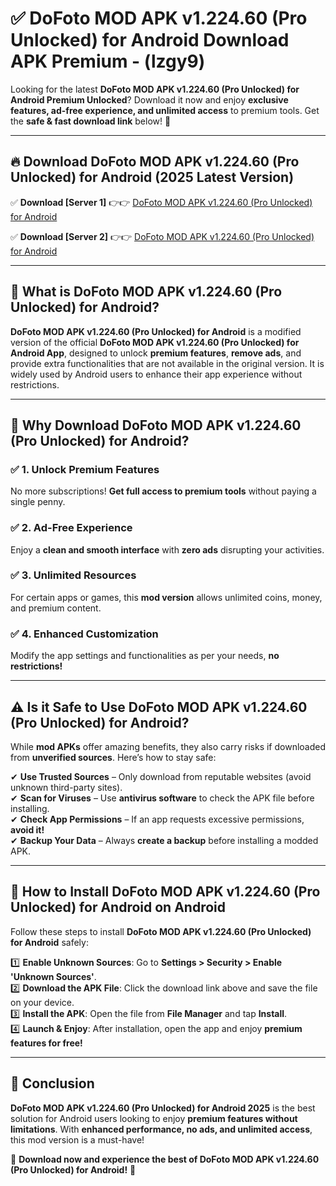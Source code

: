 
# ✅ DoFoto MOD APK v1.224.60 (Pro Unlocked) for Android Download APK Premium -  (lzgy9) 

Looking for the latest **DoFoto MOD APK v1.224.60 (Pro Unlocked) for Android Premium Unlocked**? Download it now and enjoy **exclusive features, ad-free experience, and unlimited access** to premium tools. Get the **safe & fast download link** below! 🚀

---

## 🔥 Download DoFoto MOD APK v1.224.60 (Pro Unlocked) for Android (2025 Latest Version)

✅ **Download [Server 1]** 👉👉 [DoFoto MOD APK v1.224.60 (Pro Unlocked) for Android ](https://apkcomod.com?title=DoFoto_MOD_APK_v1.224.60_(Pro_Unlocked)_for_Android)  

✅ **Download [Server 2]** 👉👉 [DoFoto MOD APK v1.224.60 (Pro Unlocked) for Android ](https://apkcomod.com?title=DoFoto_MOD_APK_v1.224.60_(Pro_Unlocked)_for_Android)  


---

## 📌 What is DoFoto MOD APK v1.224.60 (Pro Unlocked) for Android?

**DoFoto MOD APK v1.224.60 (Pro Unlocked) for Android** is a modified version of the official **DoFoto MOD APK v1.224.60 (Pro Unlocked) for Android App**, designed to unlock **premium features**, **remove ads**, and provide extra functionalities that are not available in the original version. It is widely used by Android users to enhance their app experience without restrictions.

---

## 🌟 Why Download DoFoto MOD APK v1.224.60 (Pro Unlocked) for Android?

### ✅ 1. Unlock Premium Features
No more subscriptions! **Get full access to premium tools** without paying a single penny.

### ✅ 2. Ad-Free Experience
Enjoy a **clean and smooth interface** with **zero ads** disrupting your activities.

### ✅ 3. Unlimited Resources
For certain apps or games, this **mod version** allows unlimited coins, money, and premium content.

### ✅ 4. Enhanced Customization
Modify the app settings and functionalities as per your needs, **no restrictions!**

---

## ⚠️ Is it Safe to Use DoFoto MOD APK v1.224.60 (Pro Unlocked) for Android?

While **mod APKs** offer amazing benefits, they also carry risks if downloaded from **unverified sources**. Here’s how to stay safe:

✔ **Use Trusted Sources** – Only download from reputable websites (avoid unknown third-party sites).  
✔ **Scan for Viruses** – Use **antivirus software** to check the APK file before installing.  
✔ **Check App Permissions** – If an app requests excessive permissions, **avoid it!**  
✔ **Backup Your Data** – Always **create a backup** before installing a modded APK.

---

## 📲 How to Install DoFoto MOD APK v1.224.60 (Pro Unlocked) for Android on Android

Follow these steps to install **DoFoto MOD APK v1.224.60 (Pro Unlocked) for Android** safely:

1️⃣ **Enable Unknown Sources**: Go to **Settings > Security > Enable 'Unknown Sources'**.  
2️⃣ **Download the APK File**: Click the download link above and save the file on your device.  
3️⃣ **Install the APK**: Open the file from **File Manager** and tap **Install**.  
4️⃣ **Launch & Enjoy**: After installation, open the app and enjoy **premium features for free!**

---

## 🚀 Conclusion

**DoFoto MOD APK v1.224.60 (Pro Unlocked) for Android 2025** is the best solution for Android users looking to enjoy **premium features without limitations**. With **enhanced performance, no ads, and unlimited access**, this mod version is a must-have!

🔻 **Download now and experience the best of DoFoto MOD APK v1.224.60 (Pro Unlocked) for Android!** 🔻

